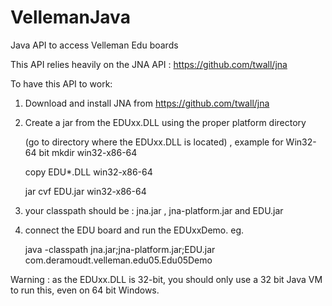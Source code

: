 VellemanJava
============

Java API to access Velleman Edu boards

This API relies heavily on the JNA API : https://github.com/twall/jna

To have this API to work: 

1. Download and install JNA from https://github.com/twall/jna
2. Create a jar from the EDUxx.DLL using the proper platform directory

    (go to directory where the EDUxx.DLL is located) , example for Win32-64 bit
    mkdir win32-x86-64
    
    copy EDU*.DLL win32-x86-64
    
    jar cvf EDU.jar win32-x86-64 
    
3. your classpath should be : jna.jar , jna-platform.jar and EDU.jar 
4. connect the EDU board and run the EDUxxDemo. eg.
    
    java -classpath jna.jar;jna-platform.jar;EDU.jar com.deramoudt.velleman.edu05.Edu05Demo
    
Warning : as the EDUxx.DLL is 32-bit, you should only use a 32 bit Java VM to run this, even on 64 bit Windows.




    